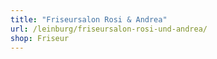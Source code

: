 ```yaml
---
title: "Friseursalon Rosi & Andrea"
url: /leinburg/friseursalon-rosi-und-andrea/
shop: Friseur
---
```

